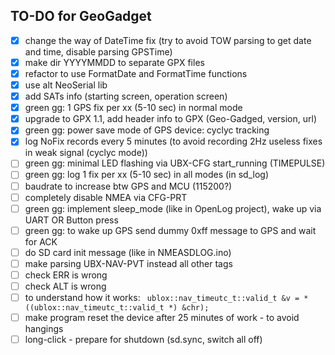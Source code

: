 ## TO-DO for GeoGadget
- [x] change the way of DateTime fix (try to avoid TOW parsing to get date and time, disable parsing GPSTime)
- [x] make dir YYYYMMDD to separate GPX files
- [x] refactor to use FormatDate and FormatTime functions
- [x] use alt NeoSerial lib
- [x] add SATs info (starting screen, operation screen)
- [x] green gg: 1 GPS fix per xx (5-10 sec) in normal mode
- [x] upgrade to GPX 1.1, add header info to GPX (Geo-Gadged, version, url)
- [x] green gg: power save mode of GPS device: cyclyc tracking
- [x] log NoFix records every 5 minutes (to avoid recording 2Hz useless fixes in weak signal (cyclyc mode))
- [ ] green gg: minimal LED flashing via UBX-CFG start_running (TIMEPULSE)
- [ ] green gg: log 1 fix per xx (5-10 sec) in all modes (in sd_log)
- [ ] baudrate to increase btw GPS and MCU (115200?)
- [ ] completely disable NMEA via CFG-PRT
- [ ] green gg: implement sleep_mode (like in OpenLog project), wake up via UART OR Button press
- [ ] green gg: to wake up GPS send dummy 0xff message to GPS and wait for ACK
- [ ] do SD card init message (like in NMEASDLOG.ino)
- [ ] make parsing UBX-NAV-PVT instead all other tags
- [ ] check ERR is wrong
- [ ] check ALT is wrong
- [ ] to understand how it works: ```
ublox::nav_timeutc_t::valid_t &v = *((ublox::nav_timeutc_t::valid_t *) &chr);```
- [ ] make program reset the device after 25 minutes of work - to avoid hangings
- [ ] long-click - prepare for shutdown (sd.sync, switch all off)
